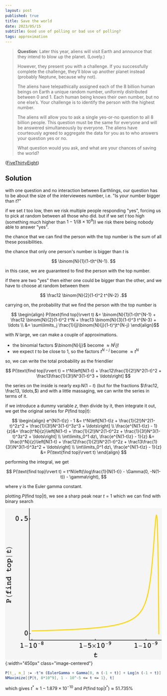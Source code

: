 ```yaml
---
layout: post
published: true
title: Save the world
date: 2023/05/15
subtitle: Good use of polling or bad use of polling?
tags: approximation 
---
```


>**Question**: Later this year, aliens will visit Earth and announce that they intend to blow up the planet. (Lovely.)
>
>However, they present you with a challenge. If you successfully complete the challenge, they’ll blow up another planet instead (probably Neptune, because why not).
>
>The aliens have telepathically assigned each of the 8 billion human beings on Earth a unique random number, uniformly distributed between $0$ and $1.$ Each human being knows their own number, but no one else’s. Your challenge is to identify the person with the highest number.
>
>The aliens will allow you to ask a single yes-or-no question to all $8$ billion people. This question must be the same for everyone and will be answered simultaneously by everyone. The aliens have courteously agreed to aggregate the data for you as to who answers your question yes or no.
>
>What question would you ask, and what are your chances of saving the world?

<!--more-->

([FiveThirtyEight]([URL](https://fivethirtyeight.com/features/can-you-save-the-world/)))

## Solution

with one question and no interaction between Earthlings, our question has to be about the size of the interviewees number, i.e. "Is your number bigger than $t$?"

if we set $t$ too low, then we risk multiple people responding "yes", forcing us to pick at random between all those who did. but if we set $t$ too high $($something much higher than $1-1/(8\times10^9))$ we risk there being nobody able to answer "yes".

the chance that we can find the person with the top number is the sum of all these possibilities.

the chance that only one person's number is bigger than $t$ is

$$ \binom{N}{1}(1-t)t^{N-1}. $$

in this case, we are guaranteed to find the person with the top number.

if there are two "yes" then either one could be bigger than the other, and we have to choose at random between them

$$ \frac12 \binom{N}{2}(1-t)^2 t^{N-2} .$$

carrying on, the probability that we find the person with the top number is 

$$ \begin{align}
  P(\text{find top}\rvert t) &= \binom{N}{1}(1-t)t^{N-1} + \frac12 \binom{N}{2}(1-t)^2 t^N + \frac13 \binom{N}{3}(1-t)^3 t^{N-3} + \ldots \\
  &= \sum\limits_j \frac{1}{j}\binom{N}{j}(1-t)^jt^{N-j}
\end{align}$$

with $N$ large, we can make a couple of approximations. 

- the binomial factors $\binom{N}{j}$ become $\approx N^j/j!$ 
- we expect $t$ to be close to $1,$ so the factors $t^{N-j}$ become $\approx t^N$ 

<!-- (for high powers of $j$ where the second one doesn't hold, the $(1-t)^j$ will have already supressed the term). -->

so, we can write the total probability as the friendlier

$$
  P(\text{find top}\rvert t) = t^N\left[N(1-t) + \frac12\frac{1}{2!}N^2(1-t)^2 + \frac13\frac{1}{3!}N^3(1-t)^3 + \ldots\right] 
$$

the series on the inside is nearly $\exp N(1-t)$ (but for the fractions $\frac12, \frac13, \ldots,$) and with a little massaging, we can write the series in terms of it. 

if we introduce a dummy variable $z,$ then divide by it, then integrate it out, we get the original series for $P(\text{find top}\rvert t):$

$$ 
  \begin{align}
e^{N(1-t)z} - 1 &= t^N\left[N(1-t)z + \frac{1}{2!}N^2(1-t)^2z^2 + \frac{1}{3!}N^3(1-t)^3z^3 + \ldots\right] \\
\frac{e^{N(1-t)z} - 1}{z}&= \frac{t^N}{z}\left[N(1-t) + \frac{1}{2!}N^2(1-t)^2z + \frac{1}{3!}N^3(1-t)^3z^2 + \ldots\right] \\
\int\limits_0^1 dz\, \frac{e^{N(1-t)z} - 1}{z} &= \frac{t^N}{z}\left[N(1-t) + \frac12\frac{1}{2!}N^2(1-t)^2z + \frac13\frac{1}{3!}N^3(1-t)^3z^2 + \ldots\right] \\
\int\limits_0^1 dz\, \frac{e^{N(1-t)z} - 1}{z} &= P(\text{find top}\rvert t)
\end{align} 
$$

performing the integral, we get

$$ P(\text{find top}\rvert t) = t^N\left(\log\frac{1}{N(1-t)} - \Gamma(0, -N(1-t)) - \gamma\right), $$

where $\gamma$ is the Euler gamma constant.

plotting $P(\text{find top}\rvert t),$ we see a sharp peak near $t=1$ which we can find with binary search

![](/img/2023-05-15-save-world-plot2.png){:width="450px" class="image-centered"}

```mathematica
P[t_, n_] := -t^n (EulerGamma + Gamma[0, n (-1 + t)] + Log[n (-1 + t)]);
NMaximize[{P[t, 8*10^9], 1 - 10^-5 <= t <= 1}, t]
```

which gives $t^* \approx 1-1.879\times10^{-10}$ and $P(\text{find top}\rvert t^*) \approx 51.735\%$

<br>
